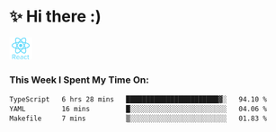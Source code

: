 <h1 align="left">✨ Hi there :)</h1>

  <a href="https://reactjs.org/" target="_blank" rel="noreferrer">   
    <img src="https://raw.githubusercontent.com/devicons/devicon/master/icons/react/react-original-wordmark.svg" alt="react" width="40"     
    height="40"/></a>
 
<h3 align="left">This Week I Spent My Time On:</h3>
<!--START_SECTION:waka-->

```txt
TypeScript   6 hrs 28 mins   ███████████████████████▓░   94.10 %
YAML         16 mins         █░░░░░░░░░░░░░░░░░░░░░░░░   04.06 %
Makefile     7 mins          ▒░░░░░░░░░░░░░░░░░░░░░░░░   01.83 %
```

<!--END_SECTION:waka-->

